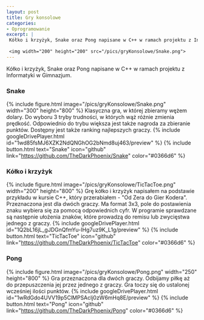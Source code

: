 ```yaml
---
layout: post
title: Gry konsolowe
categories:
- Oprogramowanie
excerpt: |
 Kółko i krzyżyk, Snake oraz Pong napisane w C++ w ramach projektu z Informatyki w Gimnazjum.
  
 <img width="200" height="200" src="/pics/gryKonsolowe/Snake.png"> 
---
```


Kółko i krzyżyk, Snake oraz Pong napisane w C++ w ramach projektu z Informatyki w Gimnazjum.

### Snake
{% include figure.html image="/pics/gryKonsolowe/Snake.png" width="300" height="800" %}
Klasyczna gra, w której zbieramy wężem dolary. Do wyboru 3 tryby trudności, w których wąż różnie zmienia prędkość. Odpowiednio do trybu większa jest także nagroda za zbieranie punktów. Dostępny jest także ranking najlepszych graczy.
{% include googleDrivePlayer.html id="1wd85fsMJ6XZK2NdQNGhOG2bNmd8uj463/preview" %}
{% include button.html text="Snake" icon="github" link="https://github.com/TheDarkPhoenix/Snake" color="#0366d6" %}

### Kółko i krzyżyk
{% include figure.html image="/pics/gryKonsolowe/TicTacToe.png" width="200" height="800" %}
Grę kółko i krzyżyk napisałem na podstawie przykładu w kursie C++, który przerabiałem - "Od Zera do Gier Kodera". Przeznaczona jest dla dwóch graczy. Ma format 3x3, pole do postawienia znaku wybiera się za pomocą odpowiednich cyfr. W programie sprawdzane są następnie ułożenia znaków, które prowadzą do remisu lub zwycięstwa jednego z graczy.
{% include googleDrivePlayer.html id="1Q2bL16jL_gJDGnQfmYu-IHg7uz9K_L1g/preview" %}
{% include button.html text="TicTacToe" icon="github" link="https://github.com/TheDarkPhoenix/TicTacToe" color="#0366d6" %}

### Pong
{% include figure.html image="/pics/gryKonsolowe/Pong.png" width="250" height="800" %}
Gra przeznaczona dla dwóch graczy. Odbijamy piłkę aż do przepuszczenia jej przez jednego z graczy. Gra toczy się do ustalonej wcześniej ilości punktów.
{% include googleDrivePlayer.html id="1wRdGdo4UVV19p5ClMPSAclj0zW6mHq8E/preview" %}
{% include button.html text="Pong" icon="github" link="https://github.com/TheDarkPhoenix/Pong" color="#0366d6" %}
